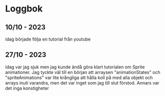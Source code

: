 Loggbok
===



10/10 - 2023
---

idag började följa en tutorial från youtube





27/10 - 2023
---

idag var jag sjuk men jag kunde ändå göra klart tutorialen om Sprite animationer. 
Jag tyckte väl till en början att arraysen "animationStates" och "spriteAnimations" var lite krångliga att hålla koll på med alla objekt och arrays inuti varandra, men det var inget som jag till slut förstod. Annars var det inga konstigheter








